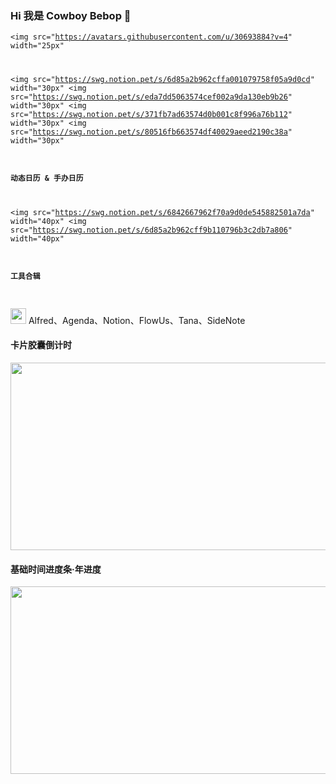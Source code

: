 ### Hi 我是 Cowboy Bebop 👋
 <code><img src="https://avatars.githubusercontent.com/u/30693884?v=4" width="25px"
 
<img src="https://swg.notion.pet/s/6d85a2b962cffa001079758f05a9d0cd" width="30px"
<img src="https://swg.notion.pet/s/eda7dd5063574cef002a9da130eb9b26" width="30px"
<img src="https://swg.notion.pet/s/371fb7ad63574d0b001c8f996a76b112" width="30px"
<img src="https://swg.notion.pet/s/80516fb663574df40029aeed2190c38a" width="30px"
<br />
#### 动态日历 & 手办日历
<img src="https://swg.notion.pet/s/6842667962f70a9d0de545882501a7da" width="40px"
<img src="https://swg.notion.pet/s/6d85a2b962cff9b110796b3c2db7a806" width="40px"
#### 工具合辑
<img src="https://swg.notion.pet/s/28ad1a7463575250002051f0769f5e0e" width="25px" ></code>  Alfred、Agenda、Notion、FlowUs、Tana、SideNote

#### 卡片胶囊倒计时
<img src="https://swg.notion.pet/s/bg-76fd7bc163574e290025da68708cd056" style="min-width:100px;width:750px;min-height:100px;height:300px">

#### 基础时间进度条·年进度
<img src="https://swg.notion.pet/s/bg-ac74c002635750890021d86953fabfd9" style="min-width:100px;width:750px;min-height:100px;height:300px">
